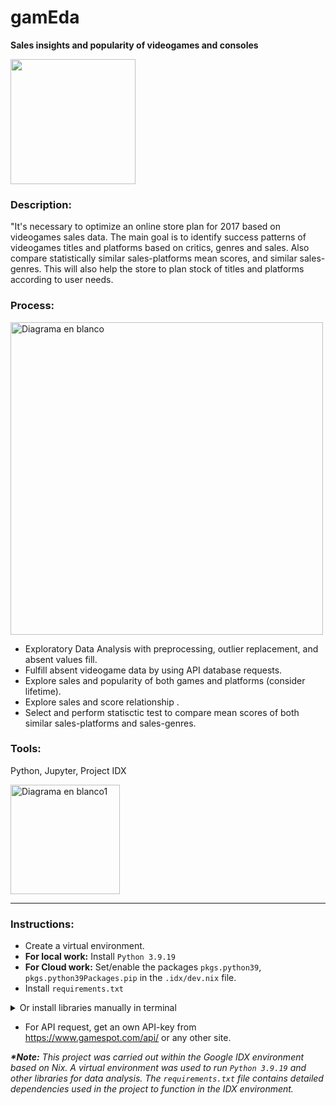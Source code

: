 # gamEda
__Sales insights and popularity of videogames and consoles__

<img src="https://github.com/ScinDBad/gamEda/assets/153782475/df96663d-aa78-4f83-a76c-e9a73d10e5d9" width="200"><br>

### Description:


"It's necessary to optimize an online store plan for 2017 based on videogames sales data. 
The main goal is to identify success patterns of videogames titles and platforms based on critics, genres and sales.
Also compare statistically similar sales-platforms mean scores, and similar sales-genres.
This will also help the store to plan stock of titles and platforms according to user needs.


### Process: 
<img src="https://github.com/ScinDBad/gamEda/assets/153782475/c359b6fb-47c5-4aa4-91cb-a354877882a0" alt="Diagrama en blanco" width="500">

- Exploratory Data Analysis with preprocessing, outlier replacement, and absent values fill.<br>
- Fulfill absent videogame data by using API database requests.<br>
- Explore sales and popularity of both games and platforms (consider lifetime).<br>
- Explore sales and score relationship .<br>
- Select and perform statisctic test to compare mean scores of both similar sales-platforms and sales-genres.<br>

### Tools:<br>
Python, Jupyter, Project IDX

<img src="https://github.com/ScinDBad/gamEda/assets/153782475/b44447b0-2286-4c64-889c-1944c1c7e51c" alt="Diagrama en blanco1" width="175">

___
### Instructions:
- Create a virtual environment.
- __For local work:__ Install `Python 3.9.19`
- __For Cloud work:__ Set/enable the packages `pkgs.python39`, `pkgs.python39Packages.pip` in the `.idx/dev.nix` file.
- Install `requirements.txt`
<details>
<summary>Or install libraries manually in terminal</summary><br>
  
  - pandas 1.2.4<br>
  - numpy 1.21.2<br>
  - seaborn 0.11.1<br>
  - matplotlib 3.3.4<br>
  - plotly 5.4.0<br>
  - scipy 1.10.1<br>
  - requests 2.31.0<br>
  - nbformat<br>
  - jinja2<br>
  - python-dotenv


```bash
pip install pandas==1.2.4 numpy==1.21.2 seaborn==0.11.1 matplotlib==3.3.4 plotly==5.4.0 scipy==1.10.1 requests==2.31.0 nbformat jinja2 python-dotenv
```
</details>

- For API request, get an own API-key from https://www.gamespot.com/api/ or any other site.

___*Note:___
_This project was carried out within the Google IDX environment based on Nix.
A virtual environment was used to run `Python 3.9.19` and other libraries for data analysis.
The `requirements.txt` file contains detailed dependencies used in the project to function in the IDX environment._
